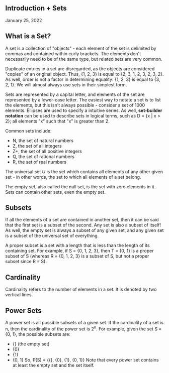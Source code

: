 ## Introduction + Sets
January 25, 2022

## What is a Set?

A set is a collection of "objects" - each element of the set is delimited by commas and contained within curly brackets. The elements don't necessarily need to be of the same type, but related sets are very common.

Duplicate entries in a set are disregarded, as the objects are considered "copies" of an original object. Thus, {1, 2, 3} is equal to {2, 3, 1, 2, 3, 2, 3, 2}. As well, order is not a factor in determining equality: {1, 2, 3} is equal to {3, 2, 1}. We will almost always use sets in their simplest form.

Sets are represented by a capital letter, and elements of the set are represented by a lower-case letter. The easiest way to notate a set is to list the elements, but this isn't always possible - consider a set of 1000 elements. Ellipses are used to specify a intuitive series. As well, **set-builder notation** can be used to describe sets in logical terms, such as D = {x | x > 2}; all elements "x" such that "x" is greater than 2.

Common sets include:
- N, the set of natural numbers
- Z, the set of all integers
- Z+, the set of all positive integers
- Q, the set of rational numbers
- R, the set of real numbers

The universal set *U* is the set which contains all elements of any other given set - in other words, the set to which all elements of a set belong.

The empty set, also called the null set, is the set with zero elements in it. Sets can contain other sets, even the empty set.

## Subsets
If all the elements of a set are contained in another set, then it can be said that the first set is a subset of the second. Any set is also a subset of itself! As well, the empty set is always a subset of any given set, and any given set is a subset of the universal set of everything.

A proper subset is a set with a length that is less than the length of its containing set. For example, if S = {0, 1, 2, 3}, then T = {0, 1} is a proper subset of S (whereas R = {0, 1, 2, 3} is a subset of S, but not a proper subset since R = S).

## Cardinality
Cardinality refers to the number of elements in a set. It is denoted by two vertical lines.

## Power Sets
A power set is all possible subsets of a given set. If the cardinality of a set is n, then the cardinality of the power set is 2<sup>n</sup>. For example, given the set S = {0, 1}, the possible subsets are:
- {} (the empty set)
- {0}
- {1}
- {0, 1}
So, P(S) = {{}, {0}, {1}, {0, 1}}
Note that every power set contains at least the empty set and the set itself.